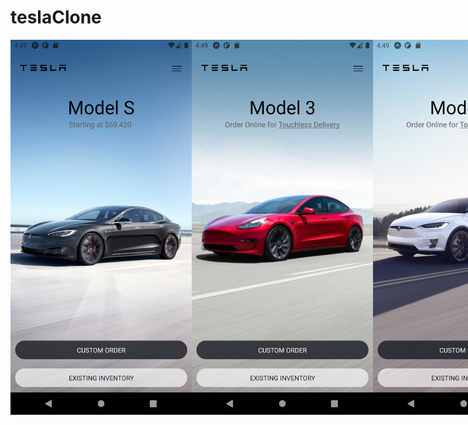 # teslaClone

<div style="display: flex; flex-direction: row;">

<img src="https://github.com/ecusee/teslaClone/blob/master/screenshots/1.png" width="290" height="600" />

<img src="https://github.com/ecusee/teslaClone/blob/master/screenshots/2.png" width="290" height="600" />

<img src="https://github.com/ecusee/teslaClone/blob/master/screenshots/3.png" width="290" height="600" />

<img src="https://github.com/ecusee/teslaClone/blob/master/screenshots/4.png" width="290" height="600" />

</div>


